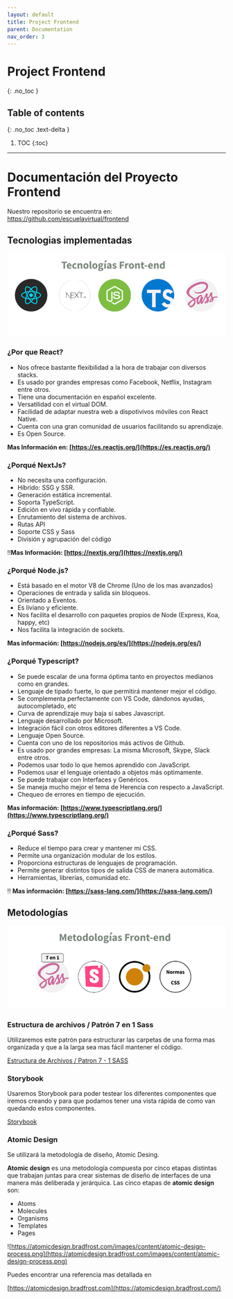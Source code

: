 ```yaml
---
layout: default
title: Project Frontend
parent: Documentation
nav_order: 3
---
```


# Project Frontend
{: .no_toc }

## Table of contents
{: .no_toc .text-delta }

1. TOC
{:toc}

---

# Documentación del Proyecto Frontend

Nuestro repositorio se encuentra en: 
https://github.com/escuelavirtual/frontend


## Tecnologias implementadas

![../../assets/tecnologias-front-end.png](../../assets/tecnologias-front-end.png)

### ¿Por que React?

- Nos ofrece bastante flexibilidad a la hora de trabajar con diversos stacks.
- Es usado por grandes empresas como Facebook, Netflix, Instagram entre otros.
- Tiene una documentación en español excelente.
- Versatilidad con el virtual DOM.
- Facilidad de adaptar nuestra web a dispotivivos móviles con React Native.
- Cuenta con una gran comunidad de usuarios facilitando su aprendizaje.
- Es Open Source.

**Mas Información en: [https://es.reactjs.org/](https://es.reactjs.org/)**

### ¿Porqué NextJs?

- No necesita una configuración.
- Híbrido: SSG y SSR.
- Generación estática incremental.
- Soporta TypeScript.
- Edición en vivo rápida y confiable.
- Enrutamiento del sistema de archivos.
- Rutas API
- Soporte CSS y Sass
- División y agrupación del código

‼️**Mas Información: [https://nextjs.org/](https://nextjs.org/)**

### ¿Porqué Node.js?

- Está basado en el motor V8 de Chrome (Uno de los mas avanzados)
- Operaciones de entrada y salida sin bloqueos.
- Orientado a Eventos.
- Es liviano y eficiente.
- Nos facilita el desarrollo con paquetes propios de Node (Express, Koa, happy, etc)
- Nos facilita la integración de sockets.

**Mas información: [https://nodejs.org/es/](https://nodejs.org/es/)**

### ¿Porqué Typescript?

- Se puede escalar de una forma óptima tanto en proyectos medianos como en grandes.
- Lenguaje de tipado fuerte, lo que permitirá mantener mejor el código.
- Se complementa perfectamente con VS Code, dándonos ayudas, autocompletado, etc
- Curva de aprendizaje muy baja si sabes Javascript.
- Lenguaje desarrollado por Microsoft.
- Integración fácil con otros editores diferentes a VS Code.
- Lenguaje Open Source.
- Cuenta con uno de los repositorios más activos de Github.
- Es usado por grandes empresas: La misma Microsoft, Skype, Slack entre otros.
- Podemos usar todo lo que hemos aprendido con JavaScript.
- Podemos usar el lenguaje orientado a objetos más optimamente.
- Se puede trabajar con Interfaces y Genéricos.
- Se maneja mucho mejor el tema de Herencia con respecto a JavaScript.
- Chequeo de errores en tiempo de ejecución.

**Mas información: [https://www.typescriptlang.org/](https://www.typescriptlang.org/)**

### ¿Porqué Sass?

- Reduce el tiempo para crear y mantener mi CSS.
- Permite una organización modular de los estilos.
- Proporciona estructuras de lenguajes de programación.
- Permite generar distintos tipos de salida CSS de manera automática.
- Herramientas, librerías, comunidad etc. 

‼️ **Mas información: [https://sass-lang.com/](https://sass-lang.com/)**

## Metodologías

![../../assets/metodologias-front-end.png](../../assets/metodologias-front-end.png)

### Estructura de archivos / Patrón 7 en 1 Sass

Utilizaremos este patrón para estructurar las carpetas de una forma mas organizada y que a la larga sea mas fácil mantener el código.

[Estructura de Archivos / Patron 7 - 1 SASS](https://sass-guidelin.es/#architecture)

### Storybook

Usaremos Storybook para poder testear los diferentes componentes que iremos creando y para que podamos tener una vista rápida de como van quedando estos componentes.

[Storybook](https://storybook.js.org/)

### Atomic Design

Se utilizará la metodología de diseño, Atomic Desing.

**Atomic design** es una metodología compuesta por cinco etapas distintas que trabajan juntas para crear sistemas de diseño de interfaces de una manera más deliberada y jerárquica. Las cinco etapas de **atomic design** son:

-  Atoms
-  Molecules
-  Organisms
-  Templates
-  Pages

![https://atomicdesign.bradfrost.com/images/content/atomic-design-process.png](https://atomicdesign.bradfrost.com/images/content/atomic-design-process.png)

Puedes encontrar una referencia mas detallada en

[https://atomicdesign.bradfrost.com](https://atomicdesign.bradfrost.com/)
